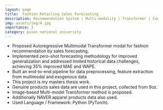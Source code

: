 ```yaml
---
layout: page
title:  Fashion Retailing Sales Forecasting
description: Recommendation System | Multi-modality | Transformer | Computer Vision | Natural Language Processing | Master's thesis work
img: assets/img/4.jpg
importance: 3
category: pusan national university
---
```


*  Proposed Autoregressive Multimodal Transformer modal for fashion recommendation by sales forecasting.
* Implemented zero-shot forecasting methodology for improved generalization and addressed limited historical data challenges, achieving 35% improved MAE and WAPE.
* Built an end-to-end pipeline for data preprocessing, feature extraction from multimodal and exogenous data
* This project is my masters thesis work.
* Genuine products sales data are used in this project, collected from 9oz.
* Image-based Multi-model Transformer method is proposed.
* Additionally NAVER apparel products data also used.
* Used Language / Framework: Python (PyTorch).